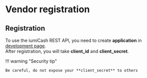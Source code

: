 # Vendor registration

## Registration

To use the iumiCash REST API, you need to create **application** in [development page].  
After registration, you will take **client_id** and **client_secret**.


!!! warning "Security tip"

    Be careful, do not expose your **client_secret** to others


[development page]: ../vendors/development_page.md
